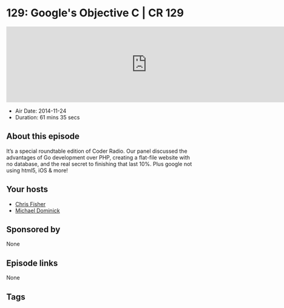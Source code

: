 # 129: Google's Objective C | CR 129

<iframe src="https://player.fireside.fm/v2/MLf2ZzhC+BL7LyGSe?theme=dark" width="740" height="200" frameborder="0" scrolling="no"></iframe>

* Air Date: 2014-11-24
* Duration: 61 mins 35 secs

## About this episode

It’s a special roundtable edition of Coder Radio. Our panel discussed the advantages of Go development over PHP, creating a flat-file website with no database, and the real secret to finishing that last 10%. Plus google not using html5, iOS & more!

## Your hosts
* [Chris Fisher](https://coder.show/hosts/chrislas)
* [Michael Dominick](https://coder.show/hosts/michael)

## Sponsored by

None



## Episode links

None



## Tags

